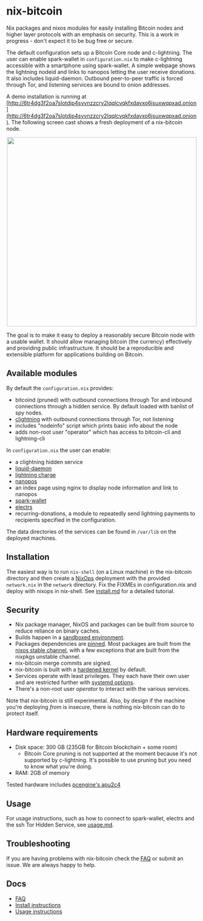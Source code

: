 nix-bitcoin
===

Nix packages and nixos modules for easily installing Bitcoin nodes and higher layer protocols with an emphasis on security.
This is a work in progress - don't expect it to be bug free or secure.

The default configuration sets up a Bitcoin Core node and c-lightning. The user can enable spark-wallet in `configuration.nix` to make c-lightning accessible with a smartphone using spark-wallet.
A simple webpage shows the lightning nodeid and links to nanopos letting the user receive donations.
It also includes liquid-daemon.
Outbound peer-to-peer traffic is forced through Tor, and listening services are bound to onion addresses.

A demo installation is running at [http://6tr4dg3f2oa7slotdjp4syvnzzcry2lqqlcvqkfxdavxo6jsuxwqpxad.onion](http://6tr4dg3f2oa7slotdjp4syvnzzcry2lqqlcvqkfxdavxo6jsuxwqpxad.onion).
The following screen cast shows a fresh deployment of a nix-bitcoin node.

<p align="center">
  <a href="https://asciinema.org/a/223630/?speed=2&autoplay=1"><img src="https://asciinema.org/a/223630.png" height="500"></a>
</p>



The goal is to make it easy to deploy a reasonably secure Bitcoin node with a usable wallet.
It should allow managing bitcoin (the currency) effectively and providing public infrastructure.
It should be a reproducible and extensible platform for applications building on Bitcoin.

Available modules
---
By default the `configuration.nix` provides:
* bitcoind (pruned) with outbound connections through Tor and inbound connections through a hidden
      service. By default loaded with banlist of spy nodes.
* [clightning](https://github.com/ElementsProject/lightning) with outbound connections through Tor, not listening
* includes "nodeinfo" script which prints basic info about the node
* adds non-root user "operator" which has access to bitcoin-cli and lightning-cli

In `configuration.nix` the user can enable:
* a clightning hidden service
* [liquid-daemon](https://github.com/blockstream/liquid)
* [lightning charge](https://github.com/ElementsProject/lightning-charge)
* [nanopos](https://github.com/ElementsProject/nanopos)
* an index page using nginx to display node information and link to nanopos
* [spark-wallet](https://github.com/shesek/spark-wallet)
* [electrs](https://github.com/romanz/electrs)
* recurring-donations, a module to repeatedly send lightning payments to recipients specified in the configuration.

The data directories of the services can be found in `/var/lib` on the deployed machines.

Installation
---
The easiest way is to run `nix-shell` (on a Linux machine) in the nix-bitcoin directory and then create a [NixOps](https://nixos.org/nixops/manual/) deployment with the provided `network.nix` in the `network` directory.
Fix the FIXMEs in configuration.nix and deploy with nixops in nix-shell.
See [install.md](docs/install.md) for a detailed tutorial.

Security
---
* Nix package manager, NixOS and packages can be built from source to reduce reliance on binary caches.
* Builds happen in a [sandboxed environment](https://nixos.org/nix/manual/).
* Packages dependencies are [pinned](pkgs/nixpkgs-pinned.nix). Most packages are built from the [nixos stable channel](https://github.com/NixOS/nixpkgs-channels/tree/nixos-19.03), with a few exceptions that are built from the nixpkgs unstable channel.
* nix-bitcoin merge commits are signed.
* nix-bitcoin is built with a [hardened kernel](https://github.com/NixOS/nixpkgs/blob/master/nixos/modules/profiles/hardened.nix) by default.
* Services operate with least privileges. They each have their own user and are restricted further with [systemd options](modules/nix-bitcoin-services.nix).
* There's a non-root user *operator* to interact with the various services.

Note that nix-bitcoin is still experimental.
Also, by design if the machine you're deploying *from* is insecure, there is nothing nix-bitcoin can do to protect itself.

Hardware requirements
---
* Disk space: 300 GB (235GB for Bitcoin blockchain + some room)
  * Bitcoin Core pruning is not supported at the moment because it's not supported by c-lightning. It's possible to use pruning but you need to know what you're doing.
* RAM: 2GB of memory

Tested hardware includes [pcengine's apu2c4](https://pcengines.ch/apu2c4.htm)

Usage
---
For usage instructions, such as how to connect to spark-wallet, electrs and the ssh Tor Hidden Service, see [usage.md](docs/usage.md).

Troubleshooting
---
If you are having problems with nix-bitcoin check the [FAQ](docs/faq.md) or submit an issue. We are always happy to help.

Docs
---
* [FAQ](docs/faq.md)
* [Install instructions](docs/install.md)
* [Usage instructions](docs/usage.md)
